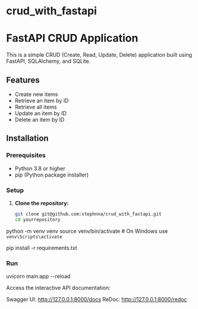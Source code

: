 # crud_with_fastapi
# FastAPI CRUD Application

This is a simple CRUD (Create, Read, Update, Delete) application built using FastAPI, SQLAlchemy, and SQLite.

## Features

- Create new items
- Retrieve an item by ID
- Retrieve all items
- Update an item by ID
- Delete an item by ID

## Installation

### Prerequisites

- Python 3.8 or higher
- pip (Python package installer)

### Setup

1. **Clone the repository:**

   ```bash
   git clone git@github.com:stephnna/crud_with_fastapi.git
   cd yourrepository

python -m venv venv
source venv/bin/activate  # On Windows use `venv\Scripts\activate`

pip install -r requirements.txt

### Run
uvicorn main:app --reload

Access the interactive API documentation:

Swagger UI: http://127.0.0.1:8000/docs
ReDoc: http://127.0.0.1:8000/redoc

